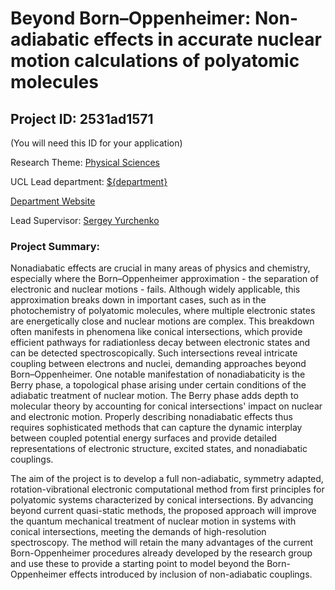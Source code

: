# Beyond Born–Oppenheimer: Non-adiabatic effects in accurate nuclear motion calculations of polyatomic molecules

## Project ID: **2531ad1571**
(You will need this ID for your application)

Research Theme: [Physical Sciences](../themes/physical-sciences.md)

UCL Lead department: [${department}](../departments/physics-and-astronomy.md)

[Department Website](https://www.ucl.ac.uk/physics-astronomy)

Lead Supervisor: [Sergey Yurchenko](https://profiles.ucl.ac.uk/6824)

### Project Summary:

Nonadiabatic effects are crucial in many areas of physics and chemistry, especially where the Born–Oppenheimer approximation - the separation of electronic and nuclear motions - fails. Although widely applicable, this approximation breaks down in important cases, such as in the photochemistry of polyatomic molecules, where multiple electronic states are energetically close and nuclear motions are complex. This breakdown often manifests in phenomena like conical intersections, which provide efficient pathways for radiationless decay between electronic states and can be detected spectroscopically. Such intersections reveal intricate coupling between electrons and nuclei, demanding approaches beyond Born–Oppenheimer. One notable manifestation of nonadiabaticity is the Berry phase, a topological phase arising under certain conditions of the adiabatic treatment of nuclear motion. The Berry phase adds depth to molecular theory by accounting for conical intersections' impact on nuclear and electronic motion. Properly describing nonadiabatic effects thus requires sophisticated methods that can capture the dynamic interplay between coupled potential energy surfaces and provide detailed representations of electronic structure, excited states, and nonadiabatic couplings. 

The aim of the project is to develop a full non-adiabatic, symmetry adapted, rotation-vibrational electronic computational method from first principles for polyatomic systems characterized by conical intersections. By advancing beyond current quasi-static methods, the proposed approach will improve the quantum mechanical treatment of nuclear motion in systems with conical intersections, meeting the demands of high-resolution spectroscopy. The method will retain the many advantages of the current Born-Oppenheimer procedures already developed by the research group and use these to provide a starting point to model beyond the Born-Oppenheimer effects introduced by inclusion of non-adiabatic couplings.

